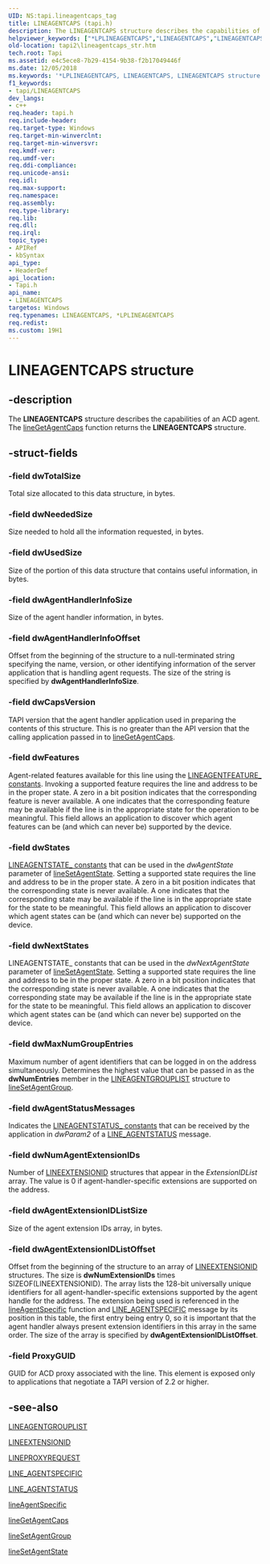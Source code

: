 ```yaml
---
UID: NS:tapi.lineagentcaps_tag
title: LINEAGENTCAPS (tapi.h)
description: The LINEAGENTCAPS structure describes the capabilities of an ACD agent. The lineGetAgentCaps function returns the LINEAGENTCAPS structure.helpviewer_keywords: ["*LPLINEAGENTCAPS","LINEAGENTCAPS","LINEAGENTCAPS structure [TAPI 2.2]","LPLINEAGENTCAPS","LPLINEAGENTCAPS structure pointer [TAPI 2.2]","_tapi2_lineagentcaps_str","tapi/LINEAGENTCAPS","tapi/LPLINEAGENTCAPS","tapi2.lineagentcaps_str"]
old-location: tapi2\lineagentcaps_str.htm
tech.root: Tapi
ms.assetid: e4c5ece8-7b29-4154-9b38-f2b17049446f
ms.date: 12/05/2018
ms.keywords: '*LPLINEAGENTCAPS, LINEAGENTCAPS, LINEAGENTCAPS structure [TAPI 2.2], LPLINEAGENTCAPS, LPLINEAGENTCAPS structure pointer [TAPI 2.2], _tapi2_lineagentcaps_str, tapi/LINEAGENTCAPS, tapi/LPLINEAGENTCAPS, tapi2.lineagentcaps_str'
f1_keywords:
- tapi/LINEAGENTCAPS
dev_langs:
- c++
req.header: tapi.h
req.include-header: 
req.target-type: Windows
req.target-min-winverclnt: 
req.target-min-winversvr: 
req.kmdf-ver: 
req.umdf-ver: 
req.ddi-compliance: 
req.unicode-ansi: 
req.idl: 
req.max-support: 
req.namespace: 
req.assembly: 
req.type-library: 
req.lib: 
req.dll: 
req.irql: 
topic_type:
- APIRef
- kbSyntax
api_type:
- HeaderDef
api_location:
- Tapi.h
api_name:
- LINEAGENTCAPS
targetos: Windows
req.typenames: LINEAGENTCAPS, *LPLINEAGENTCAPS
req.redist: 
ms.custom: 19H1
---
```


# LINEAGENTCAPS structure


## -description


The 
<b>LINEAGENTCAPS</b> structure describes the capabilities of an ACD agent. The 
<a href="https://docs.microsoft.com/windows/desktop/api/tapi/nf-tapi-linegetagentcapsa">lineGetAgentCaps</a> function returns the 
<b>LINEAGENTCAPS</b> structure.


## -struct-fields




### -field dwTotalSize

Total size allocated to this data structure, in bytes.


### -field dwNeededSize

Size needed to hold all the information requested, in bytes.


### -field dwUsedSize

Size of the portion of this data structure that contains useful information, in bytes.


### -field dwAgentHandlerInfoSize

Size of the agent handler information, in bytes.


### -field dwAgentHandlerInfoOffset

Offset from the beginning of the structure to a null-terminated string specifying the name, version, or other identifying information of the server application that is handling agent requests. The size of the string is specified by <b>dwAgentHandlerInfoSize</b>.


### -field dwCapsVersion

TAPI version that the agent handler application used in preparing the contents of this structure. This is no greater than the API version that the calling application passed in to 
<a href="https://docs.microsoft.com/windows/desktop/api/tapi/nf-tapi-linegetagentcapsa">lineGetAgentCaps</a>.


### -field dwFeatures

Agent-related features available for this line using the 
<a href="https://docs.microsoft.com/windows/desktop/Tapi/lineagentfeature--constants">LINEAGENTFEATURE_ constants</a>. Invoking a supported feature requires the line and address to be in the proper state. A zero in a bit position indicates that the corresponding feature is never available. A one indicates that the corresponding feature may be available if the line is in the appropriate state for the operation to be meaningful. This field allows an application to discover which agent features can be (and which can never be) supported by the device.


### -field dwStates


<a href="https://docs.microsoft.com/windows/desktop/Tapi/lineagentstate--constants">LINEAGENTSTATE_ constants</a> that can be used in the <i>dwAgentState</i> parameter of 
<a href="https://docs.microsoft.com/windows/desktop/api/tapi/nf-tapi-linesetagentstate">lineSetAgentState</a>. Setting a supported state requires the line and address to be in the proper state. A zero in a bit position indicates that the corresponding state is never available. A one indicates that the corresponding state may be available if the line is in the appropriate state for the state to be meaningful. This field allows an application to discover which agent states can be (and which can never be) supported on the device.


### -field dwNextStates

LINEAGENTSTATE_ constants that can be used in the <i>dwNextAgentState</i> parameter of 
<a href="https://docs.microsoft.com/windows/desktop/api/tapi/nf-tapi-linesetagentstate">lineSetAgentState</a>. Setting a supported state requires the line and address to be in the proper state. A zero in a bit position indicates that the corresponding state is never available. A one indicates that the corresponding state may be available if the line is in the appropriate state for the state to be meaningful. This field allows an application to discover which agent states can be (and which can never be) supported on the device.


### -field dwMaxNumGroupEntries

Maximum number of agent identifiers that can be logged in on the address simultaneously. Determines the highest value that can be passed in as the <b>dwNumEntries</b> member in the 
<a href="https://docs.microsoft.com/windows/desktop/api/tapi/ns-tapi-lineagentgrouplist">LINEAGENTGROUPLIST</a> structure to 
<a href="https://docs.microsoft.com/windows/desktop/api/tapi/nf-tapi-linesetagentgroup">lineSetAgentGroup</a>.


### -field dwAgentStatusMessages

Indicates the 
<a href="https://docs.microsoft.com/windows/desktop/Tapi/lineagentstatus--constants">LINEAGENTSTATUS_ constants</a> that can be received by the application in <i>dwParam2</i> of a 
<a href="https://docs.microsoft.com/windows/desktop/Tapi/line-agentstatus">LINE_AGENTSTATUS</a> message.


### -field dwNumAgentExtensionIDs

Number of 
<a href="https://docs.microsoft.com/windows/desktop/api/tapi/ns-tapi-lineextensionid">LINEEXTENSIONID</a> structures that appear in the <i>ExtensionIDList</i> array. The value is 0 if agent-handler-specific extensions are supported on the address.


### -field dwAgentExtensionIDListSize

Size of the agent extension IDs array, in bytes.


### -field dwAgentExtensionIDListOffset

Offset from the beginning of the structure to an array of 
<a href="https://docs.microsoft.com/windows/desktop/api/tapi/ns-tapi-lineextensionid">LINEEXTENSIONID</a> structures. The size is <b>dwNumExtensionIDs</b> times SIZEOF(LINEEXTENSIONID). The array lists the 128-bit universally unique identifiers for all agent-handler-specific extensions supported by the agent handle for the address. The extension being used is referenced in the 
<a href="https://docs.microsoft.com/windows/desktop/api/tapi/nf-tapi-lineagentspecific">lineAgentSpecific</a> function and 
<a href="https://docs.microsoft.com/windows/desktop/Tapi/line-agentspecific">LINE_AGENTSPECIFIC</a> message by its position in this table, the first entry being entry 0, so it is important that the agent handler always present extension identifiers in this array in the same order. The size of the array is specified by <b>dwAgentExtensionIDListOffset</b>.


### -field ProxyGUID

GUID for ACD proxy associated with the line. This element is exposed only to applications that negotiate a TAPI version of 2.2 or higher.


## -see-also




<a href="https://docs.microsoft.com/windows/desktop/api/tapi/ns-tapi-lineagentgrouplist">LINEAGENTGROUPLIST</a>



<a href="https://docs.microsoft.com/windows/desktop/api/tapi/ns-tapi-lineextensionid">LINEEXTENSIONID</a>



<a href="https://docs.microsoft.com/windows/desktop/api/tapi/ns-tapi-lineproxyrequest">LINEPROXYREQUEST</a>



<a href="https://docs.microsoft.com/windows/desktop/Tapi/line-agentspecific">LINE_AGENTSPECIFIC</a>



<a href="https://docs.microsoft.com/windows/desktop/Tapi/line-agentstatus">LINE_AGENTSTATUS</a>



<a href="https://docs.microsoft.com/windows/desktop/api/tapi/nf-tapi-lineagentspecific">lineAgentSpecific</a>



<a href="https://docs.microsoft.com/windows/desktop/api/tapi/nf-tapi-linegetagentcapsa">lineGetAgentCaps</a>



<a href="https://docs.microsoft.com/windows/desktop/api/tapi/nf-tapi-linesetagentgroup">lineSetAgentGroup</a>



<a href="https://docs.microsoft.com/windows/desktop/api/tapi/nf-tapi-linesetagentstate">lineSetAgentState</a>
 

 

